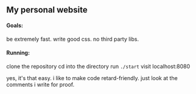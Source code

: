 ## My personal website

#### Goals:
be extremely fast.
write good css.
no third party libs.

#### Running:
clone the repository
cd into the directory
run `./start`
visit localhost:8080

yes, it's that easy.
i like to make code retard-friendly.
just look at the comments i write for proof.